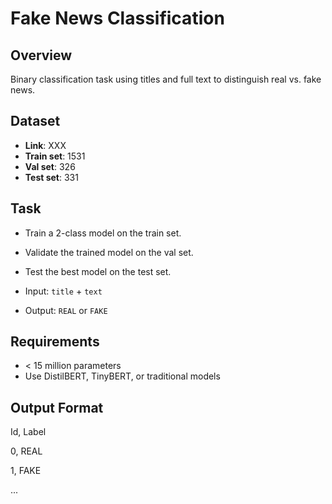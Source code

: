 # Fake News Classification

## Overview
Binary classification task using titles and full text to distinguish real vs. fake news.

## Dataset
- **Link**: XXX
- **Train set**: 1531
- **Val set**: 326
- **Test set**: 331

## Task
- Train a 2-class model on the train set.
- Validate the trained model on the val set.
- Test the best model on the test set.
  
- Input: `title` + `text`
- Output: `REAL` or `FAKE`

## Requirements
- < 15 million parameters
- Use DistilBERT, TinyBERT, or traditional models

## Output Format
Id, Label

0, REAL

1, FAKE

...

